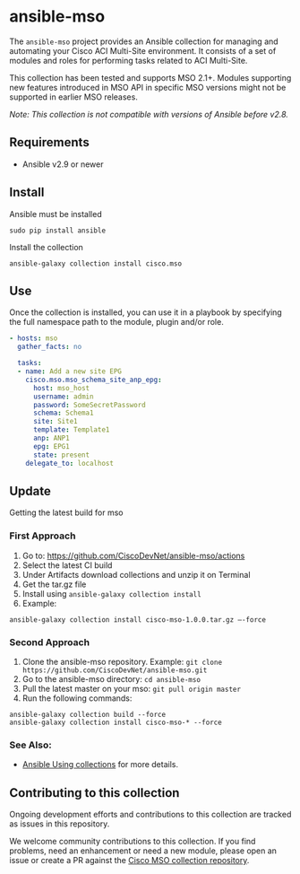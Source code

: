 # ansible-mso

The `ansible-mso` project provides an Ansible collection for managing and automating your Cisco ACI Multi-Site environment.
It consists of a set of modules and roles for performing tasks related to ACI Multi-Site.

This collection has been tested and supports MSO 2.1+.
Modules supporting new features introduced in MSO API in specific MSO versions might not be supported in earlier MSO releases.

*Note: This collection is not compatible with versions of Ansible before v2.8.*

## Requirements
- Ansible v2.9 or newer

## Install
Ansible must be installed
```
sudo pip install ansible
```

Install the collection
```
ansible-galaxy collection install cisco.mso
```
## Use
Once the collection is installed, you can use it in a playbook by specifying the full namespace path to the module, plugin and/or role.
```yaml
- hosts: mso
  gather_facts: no

  tasks:
  - name: Add a new site EPG
    cisco.mso.mso_schema_site_anp_epg:
      host: mso_host
      username: admin
      password: SomeSecretPassword
      schema: Schema1
      site: Site1
      template: Template1
      anp: ANP1
      epg: EPG1
      state: present
    delegate_to: localhost
```
## Update
Getting the latest build for mso

### First Approach
1. Go to: https://github.com/CiscoDevNet/ansible-mso/actions
2. Select the latest CI build
3. Under Artifacts download collections and unzip it on Terminal
4. Get the tar.gz file
5. Install using ```ansible-galaxy collection install ```
6. Example: 
```
ansible-galaxy collection install cisco-mso-1.0.0.tar.gz —-force
```

### Second Approach
1. Clone the ansible-mso repository. Example: ```git clone https://github.com/CiscoDevNet/ansible-mso.git```
2. Go to the ansible-mso directory: ```cd ansible-mso```
3. Pull the latest master on your mso: ```git pull origin master```
4. Run the following commands:
```
ansible-galaxy collection build --force
ansible-galaxy collection install cisco-mso-* --force
```

### See Also:

* [Ansible Using collections](https://docs.ansible.com/ansible/latest/user_guide/collections_using.html) for more details.

## Contributing to this collection

Ongoing development efforts and contributions to this collection are tracked as issues in this repository.

We welcome community contributions to this collection. If you find problems, need an enhancement or need a new module, please open an issue or create a PR against the [Cisco MSO collection repository](https://github.com/CiscoDevNet/ansible-mso/issues).
